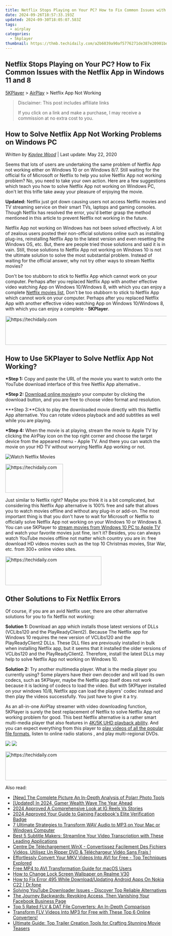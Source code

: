 ```yaml
---
title: Netflix Stops Playing on Your PC? How to Fix Common Issues with the Netflix App in Windows 11 and 8
date: 2024-09-26T18:57:33.193Z
updated: 2024-09-30T18:05:07.583Z
tags:
  - airplay
categories:
  - 5kplayer
thumbnail: https://thmb.techidaily.com/a2b6039a90af5776271de387e20901bd10245991fb9838cf04d459e93ba80e87.jpg
---
```


## Netflix Stops Playing on Your PC? How to Fix Common Issues with the Netflix App in Windows 11 and 8

[5KPlayer](https://tools.techidaily.com/5kplayer/products/) \> [AirPlay](https://tools.techidaily.com/5kplayer/airplay/) \> Netflix App Not Working

>  Disclaimer: This post includes affiliate links
>
>  If you click on a link and make a purchase, I may receive a commission at no extra cost to you.
>

## How to Solve Netflix App Not Working Problems on Windows PC

 _Written by [Kaylee Wood](https://www.quora.com/profile/Amanda-Hu-21)_ | Last update: May 22, 2020

Seems that lots of users are undertaking the same problem of Netflix App not working either on Windows 10 or on Windows 8/7\. Still waiting for the official fix of Microsoft or Netflix to help you solve Netflix App not working problem? No, you need to take your own action. Here are a few suggestions which teach you how to solve Netflix App not working on Windows PC, don't let this trifle take away your pleasure of enjoying the movie.

**Updated:** Netflix just got down causing users not access Netflix movies and TV streaming service on their smart TVs, laptops and gaming consoles. Though Netflix has resolved the error, you'd better grasp the method mentioned in this article to prevent Netflix not working in the future.

Netflix App not working on Windows has not been solved effectively. A lot of zealous users posted their non-official solutions online such as installing plug-ins, reinstalling Netflix App to the latest version and even resetting the Windows OS, etc. But, there are people tried those solutions and said it is in vain. Still, those solutions to Netflix App not working on Windows 10 is not the ultimate solution to solve the most substantial problem. Instead of waiting for the official answer, why not try other ways to stream Netflix movies?

Don't be too stubborn to stick to Netflix App which cannot work on your computer. Perhaps after you replaced Netflix App with another effective video watching App on Windows 10/Windows 8, with which you can enjoy a complete [Netflix movies list](https://tools.techidaily.com/5kplayer/airplay/), Don't be too stubborn to stick to Netflix App which cannot work on your computer. Perhaps after you replaced Netflix App with another effective video watching App on Windows 10/Windows 8, with which you can enjoy a complete - **5KPlayer**. 

<!-- affiliate ads begin -->
<a href="https://aligracehair.sjv.io/c/5597632/2087239/19272" target="_top" id="2087239">
  <img src="//a.impactradius-go.com/display-ad/19272-2087239" border="0" alt="https://techidaily.com" width="728" height="90"/>
</a>
<img height="0" width="0" src="https://aligracehair.sjv.io/i/5597632/2087239/19272" style="position:absolute;visibility:hidden;" border="0" />
<!-- affiliate ads end -->

## How to Use 5KPlayer to Solve Netflix App Not Working?

**\*Step 1:** Copy and paste the URL of the movie you want to watch onto the YouTube download interface of this free Netflix App alternative.. 

**\*Step 2:** [Download online movies](https://tools.techidaily.com/5kplayer/youtube-download/)to your computer by clicking the download button, and you are free to choose video format and resolution.

**\*Step 3:**Click to play the downloaded movie directly with this Netflix App alternative. You can rotate videos playback and add subtitles as well while you are playing.

**\*Step 4:** When the movie is at playing, stream the movie to Apple TV by clicking the AirPlay icon on the top right corner and choose the target device from the appeared menu - Apple TV. And there you can watch the movie on your HD TV without worrying Netflix App working or not.

![Watch Netflix Movies](https://www.5kplayer.com/airplay/img/netflix-app-alternative.jpg) 

<!-- affiliate ads begin -->
<a href="https://aligracehair.sjv.io/c/5597632/2135411/19272" target="_top" id="2135411">
  <img src="//a.impactradius-go.com/display-ad/19272-2135411" border="0" alt="https://techidaily.com" width="180" height="90"/>
</a>
<img height="0" width="0" src="https://aligracehair.sjv.io/i/5597632/2135411/19272" style="position:absolute;visibility:hidden;" border="0" />
<!-- affiliate ads end -->

Just similar to Netflix right? Maybe you think it is a bit complicated, but considering this Netflix App alternative is 100% free and safe that allows you to watch movies offline and without any plug-in or add-on. The most important thing is that you don't have to wait for Microsoft or Netflix to officially solve Netflix App not working on your Windows 10 or Windows 8\. You can use 5KPlayer to [stream movies from Windows 10 PC to Apple TV](https://tools.techidaily.com/5kplayer/airplay/) and watch your favorite movies just fine, isn't it? Besides, you can always watch YouTube movies offline not matter which country you are in: free download HD videos movies such as the top 10 Christmas movies, Star War, etc. from 300+ online video sites.

<!-- affiliate ads begin -->
<a href="https://aligracehair.sjv.io/c/5597632/2036481/19272" target="_top" id="2036481">
  <img src="//a.impactradius-go.com/display-ad/19272-2036481" border="0" alt="https://techidaily.com" width="300" height="90"/>
</a>
<img height="0" width="0" src="https://aligracehair.sjv.io/i/5597632/2036481/19272" style="position:absolute;visibility:hidden;" border="0" />
<!-- affiliate ads end -->

## Other Solutions to Fix Netflix Errors

Of course, if you are an avid Netflix user, there are other alternative solutions for you to fix Netflix not working:

**Solution 1:** Download an app which installs those latest versions of DLLs (VCLibs120 and the PlayReadyClient2). Because The Netflix app for Windows 10 requires the new version of VCLibs120 and the PlayReadyClient2 DLLs. These DLL files are previously installed in bulk when installing Netflix app, but it seems that it installed the older versions of VCLibs120 and the PlayReadyClient2\. Therefore, install the latest DLLs may help to solve Netflix App not working on Windows 10.

**Solution 2:** Try another multimedia player. What is the media player you currently using? Some players have their own decoder and will load its own codecs, such as 5KPlayer, maybe the Netflix app itself does not work because it is lacking of codecs to load the video. But with 5KPlayer installed on your windows 10/8, Netflix app can load the players' codec instead and then play the videos successfully. You just have to give it a try. 

As an all-in-one AirPlay streamer with video downloading function, 5KPlayer is surely the best replacement of Netflix to solve Netflix App not working problem for good. This best Netflix alternative is a rather smart multi-media player that also features in [4K/5K UHD playback ability](https://tools.techidaily.com/5kplayer/video-music-player/). And you can expect everything from this player to [play videos of all the popular file formats](https://tools.techidaily.com/5kplayer/video-music-player/), listen to online radio stations , and play multi-regional DVDs.

[![](https://www.5kplayer.com/airplay/../button/freedownwhitewin.png)](https://tools.techidaily.com/5kplayer/products/) [![](https://www.5kplayer.com/airplay/../button/freedownbackmac.png)](https://tools.techidaily.com/5kplayer/products/)

<!-- affiliate ads begin -->
<a href="https://appsumo.8odi.net/c/5597632/2068411/7443" target="_top" id="2068411">
  <img src="//a.impactradius-go.com/display-ad/7443-2068411" border="0" alt="https://techidaily.com" width="728" height="90"/>
</a>
<img height="0" width="0" src="https://appsumo.8odi.net/i/5597632/2068411/7443" style="position:absolute;visibility:hidden;" border="0" />
<!-- affiliate ads end -->

<ins class="adsbygoogle"
     style="display:block"
     data-ad-format="autorelaxed"
     data-ad-client="ca-pub-7571918770474297"
     data-ad-slot="1223367746"></ins>

<ins class="adsbygoogle"
     style="display:block"
     data-ad-client="ca-pub-7571918770474297"
     data-ad-slot="8358498916"
     data-ad-format="auto"
     data-full-width-responsive="true"></ins>

<span class="atpl-alsoreadstyle">Also read:</span>
<div><ul>
<li><a href="https://some-guidance.techidaily.com/new-the-complete-picture-an-in-depth-analysis-of-polarr-photo-tools/"><u>[New] The Complete Picture An In-Depth Analysis of Polarr Photo Tools</u></a></li>
<li><a href="https://youtube-tips.techidaily.com/ed-in-2024-gamer-wealth-wave-the-year-ahead/"><u>[Updated] In 2024, Gamer Wealth Wave The Year Ahead</u></a></li>
<li><a href="https://instagram-video-files.techidaily.com/2024-approved-a-comprehensive-look-at-ig-reels-vs-stories/"><u>2024 Approved A Comprehensive Look at IG Reels Vs Stories</u></a></li>
<li><a href="https://facebook-video-content.techidaily.com/2024-approved-your-guide-to-gaining-facebooks-elite-verification-badge/"><u>2024 Approved Your Guide to Gaining Facebook's Elite Verification Badge</u></a></li>
<li><a href="https://media-tips.techidaily.com/7-ultimate-strategies-to-transform-wav-audio-to-mp3-on-your-mac-or-windows-computer/"><u>7 Ultimate Strategies to Transform WAV Audio to MP3 on Your Mac or Windows Computer</u></a></li>
<li><a href="https://media-tips.techidaily.com/best-5-subtitle-makers-streamline-your-video-transcription-with-these-leading-applications/"><u>Best 5 Subtitle Makers: Streamline Your Video Transcription with These Leading Applications</u></a></li>
<li><a href="https://some-approaches.techidaily.com/centre-de-telechargement-winx-convertissez-facilement-des-fichiers-videos-utilisez-un-ripper-dvd-and-telechargeur-video-sans-frais/"><u>Centre De Téléchargement WinX - Convertissez Facilement Des Fichiers Vidéos, Utilisez Un Ripper DVD & Téléchargeur Vidéo Sans Frais !</u></a></li>
<li><a href="https://media-tips.techidaily.com/1723620218630-effortlessly-convert-your-mkv-videos-into-avi-for-free-top-techniques-explored/"><u>Effortlessly Convert Your MKV Videos Into AVI for Free - Top Techniques Explored</u></a></li>
<li><a href="https://media-tips.techidaily.com/free-mp4-to-avi-transformation-guide-for-macos-users/"><u>Free MP4 to AVI Transformation Guide for macOS Users</u></a></li>
<li><a href="https://easy-unlock-android.techidaily.com/how-to-change-lock-screen-wallpaper-on-realme-v30-by-drfone-android/"><u>How to Change Lock Screen Wallpaper on Realme V30</u></a></li>
<li><a href="https://change-location.techidaily.com/how-to-fix-error-495-while-downloadupdating-android-apps-on-nokia-c22-drfone-by-drfone-fix-android-problems-fix-android-problems/"><u>How to Fix Error 495 While Download/Updating Android Apps On Nokia C22 | Dr.fone</u></a></li>
<li><a href="https://win-answers.techidaily.com/solving-youtube-downloader-issues-discover-top-reliable-alternatives/"><u>Solving YouTube Downloader Issues - Discover Top Reliable Alternatives</u></a></li>
<li><a href="https://facebook.techidaily.com/the-journey-backwards-revoking-access-then-vanishing-your-facebook-business-page/"><u>The Journey Backwards: Revoking Access, Then Vanishing Your Facebook Business Page</u></a></li>
<li><a href="https://media-tips.techidaily.com/top-5-rated-flv-and-dat-file-converters-an-in-depth-comparison/"><u>Top 5 Rated FLV & DAT File Converters: An In-Depth Comparison</u></a></li>
<li><a href="https://media-tips.techidaily.com/transform-flv-videos-into-mp3-for-free-with-these-top-6-online-converters/"><u>Transform FLV Videos Into MP3 for Free with These Top 6 Online Converters!</u></a></li>
<li><a href="https://media-tips.techidaily.com/ultimate-guide-top-trailer-creation-tools-for-crafting-stunning-movie-teasers/"><u>Ultimate Guide: Top Trailer Creation Tools for Crafting Stunning Movie Teasers</u></a></li>
</ul></div>

